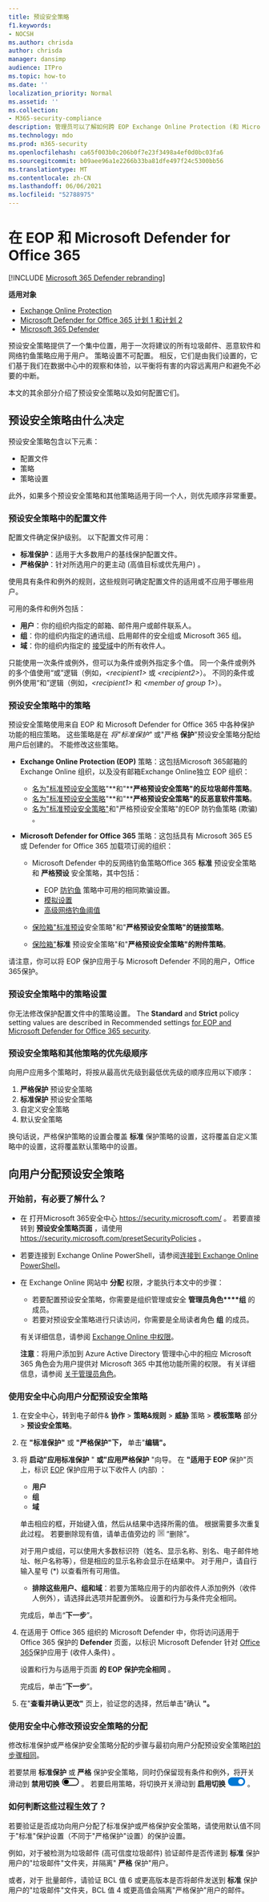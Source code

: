 ```yaml
---
title: 预设安全策略
f1.keywords:
- NOCSH
ms.author: chrisda
author: chrisda
manager: dansimp
audience: ITPro
ms.topic: how-to
ms.date: ''
localization_priority: Normal
ms.assetid: ''
ms.collection:
- M365-security-compliance
description: 管理员可以了解如何跨 EOP Exchange Online Protection (和 Microsoft Defender for) 保护功能应用标准策略和严格Office 365
ms.technology: mdo
ms.prod: m365-security
ms.openlocfilehash: ca65f003b0c206b0f7e23f3498a4ef0d0bc03fa6
ms.sourcegitcommit: b09aee96a1e2266b33ba81dfe497f24c5300bb56
ms.translationtype: MT
ms.contentlocale: zh-CN
ms.lasthandoff: 06/06/2021
ms.locfileid: "52788975"
---
```

# <a name="preset-security-policies-in-eop-and-microsoft-defender-for-office-365"></a>在 EOP 和 Microsoft Defender for Office 365

[!INCLUDE [Microsoft 365 Defender rebranding](../includes/microsoft-defender-for-office.md)]

**适用对象**
- [Exchange Online Protection](exchange-online-protection-overview.md)
- [Microsoft Defender for Office 365 计划 1 和计划 2](defender-for-office-365.md)
- [Microsoft 365 Defender](../defender/microsoft-365-defender.md)

预设安全策略提供了一个集中位置，用于一次将建议的所有垃圾邮件、恶意软件和网络钓鱼策略应用于用户。 策略设置不可配置。 相反，它们是由我们设置的，它们基于我们在数据中心中的观察和体验，以平衡将有害的内容远离用户和避免不必要的中断。

本文的其余部分介绍了预设安全策略以及如何配置它们。

## <a name="what-preset-security-policies-are-made-of"></a>预设安全策略由什么决定

预设安全策略包含以下元素：

- 配置文件
- 策略
- 策略设置

此外，如果多个预设安全策略和其他策略适用于同一个人，则优先顺序非常重要。

### <a name="profiles-in-preset-security-policies"></a>预设安全策略中的配置文件

配置文件确定保护级别。 以下配置文件可用：

- **标准保护**：适用于大多数用户的基线保护配置文件。
- **严格保护**：针对所选用户的更主动 (高值目标或优先用户) 。

使用具有条件和例外的规则，这些规则可确定配置文件的适用或不应用于哪些用户。

可用的条件和例外包括：

- **用户**：你的组织内指定的邮箱、邮件用户或邮件联系人。
- **组**：你的组织内指定的通讯组、启用邮件的安全组或 Microsoft 365 组。
- **域**：你的组织内指定的 [接受域](/exchange/mail-flow-best-practices/manage-accepted-domains/manage-accepted-domains)中的所有收件人。

只能使用一次条件或例外，但可以为条件或例外指定多个值。 同一个条件或例外的多个值使用“或”逻辑（例如，_\<recipient1\>_ 或 _\<recipient2\>_）。 不同的条件或例外使用“和”逻辑（例如，_\<recipient1\>_ 和 _\<member of group 1\>_）。

### <a name="policies-in-preset-security-policies"></a>预设安全策略中的策略

预设安全策略使用来自 EOP 和 Microsoft Defender for Office 365 中各种保护功能的相应策略。 这些策略是在 _将"标准保护"_ 或"严格 **保护**"预设安全策略分配给用户后创建的。  不能修改这些策略。

- **Exchange Online Protection (EOP)** 策略：这包括Microsoft 365邮箱的 Exchange Online 组织，以及没有邮箱Exchange Online独立 EOP 组织：

  - [名为"标准预设安全策略](configure-your-spam-filter-policies.md)"**和"****严格预设安全策略"的反垃圾邮件策略**。
  - [名为"标准预设安全策略](configure-anti-malware-policies.md)"**和"****严格预设安全策略"的反恶意软件策略**。
  - [名为"标准预设安全策略"](set-up-anti-phishing-policies.md#spoof-settings)和"严格预设安全策略"的EOP 防钓鱼策略 (欺骗) 。

- **Microsoft Defender for Office 365** 策略：这包括具有 Microsoft 365 E5 或 Defender for Office 365 加载项订阅的组织：

  - Microsoft Defender 中的反网络钓鱼策略Office 365 **标准** 预设安全策略和 **严格预设** 安全策略，其中包括：

    - EOP [防钓鱼](set-up-anti-phishing-policies.md#spoof-settings) 策略中可用的相同欺骗设置。
    - [模拟设置](set-up-anti-phishing-policies.md#impersonation-settings-in-anti-phishing-policies-in-microsoft-defender-for-office-365)
    - [高级网络钓鱼阈值](set-up-anti-phishing-policies.md#advanced-phishing-thresholds-in-anti-phishing-policies-in-microsoft-defender-for-office-365)

  - [保险箱"标准预设](set-up-safe-links-policies.md)安全策略"和"**严格预设安全策略"的链接策略**。

  - [保险箱"](set-up-safe-attachments-policies.md)**标准** 预设安全策略"和"**严格预设安全策略"的附件策略**。

请注意，你可以将 EOP 保护应用于与 Microsoft Defender 不同的用户，Office 365保护。

### <a name="policy-settings-in-preset-security-policies"></a>预设安全策略中的策略设置

你无法修改保护配置文件中的策略设置。 The **Standard** and **Strict** policy setting values are described in Recommended settings [for EOP and Microsoft Defender for Office 365 security](recommended-settings-for-eop-and-office365.md).

### <a name="order-of-precedence-for-preset-security-policies-and-other-policies"></a>预设安全策略和其他策略的优先级顺序

向用户应用多个策略时，将按从最高优先级到最低优先级的顺序应用以下顺序：

1. **严格保护** 预设安全策略
2. **标准保护** 预设安全策略
3. 自定义安全策略
4. 默认安全策略

换句话说，严格保护策略的设置会覆盖 **标准** 保护策略的设置，这将覆盖自定义策略中的设置，这将覆盖默认策略中的设置。

## <a name="assign-preset-security-policies-to-users"></a>向用户分配预设安全策略

### <a name="what-do-you-need-to-know-before-you-begin"></a>开始前，有必要了解什么？

- 在 打开Microsoft 365安全中心 <https://security.microsoft.com/> 。 若要直接转到 **预设安全策略页面** ，请使用 <https://security.microsoft.com/presetSecurityPolicies> 。

- 若要连接到 Exchange Online PowerShell，请参阅[连接到 Exchange Online PowerShell](/powershell/exchange/connect-to-exchange-online-powershell)。

- 在 Exchange Online 网站中 **分配** 权限，才能执行本文中的步骤：
  - 若要配置预设安全策略，你需要是组织管理或安全 **管理员角色****组** 的成员。
  - 若要对预设安全策略进行只读访问，你需要是全局读者角色 **组** 的成员。

  有关详细信息，请参阅 [Exchange Online 中权限](/exchange/permissions-exo/permissions-exo)。

  **注意**：将用户添加到 Azure Active Directory 管理中心中的相应 Microsoft 365 角色会为用户提供对 Microsoft 365 中其他功能所需的权限。 有关详细信息，请参阅 [关于管理员角色](../../admin/add-users/about-admin-roles.md)。

### <a name="use-the-security-center-to-assign-preset-security-policies-to-users"></a>使用安全中心向用户分配预设安全策略

1. 在安全中心，转到电子邮件& **协作** \> **策略&规则** \> **威胁** 策略 \> **模板策略** 部分 \> **预设安全策略**。

2. 在 **"标准保护"** 或 **"严格保护"下，** 单击"**编辑"。**

3. 将 **启动"应用标准保护** " **或"应用严格保护** "向导。 在 **"适用于 EOP** 保护"页上，标识 [EOP](#policies-in-preset-security-policies) 保护应用于以下收件人 (内部) ：
   - **用户**
   - **组**
   - **域**

   单击相应的框，开始键入值，然后从结果中选择所需的值。 根据需要多次重复此过程。 若要删除现有值，请单击值旁边的 ![删除图标](../../media/m365-cc-sc-remove-selection-icon.png) “删除”。

   对于用户或组，可以使用大多数标识符（姓名、显示名称、别名、电子邮件地址、帐户名称等），但是相应的显示名称会显示在结果中。 对于用户，请自行输入星号 (\*) 以查看所有可用值。

   - **排除这些用户、组和域**：若要为策略应用于的内部收件人添加例外（收件人例外），请选择此选项并配置例外。 设置和行为与条件完全相同。

   完成后，单击“**下一步**”。

4. 在适用于 Office 365 组织的 Microsoft Defender 中，你将访问适用于 Office 365 保护的 **Defender** 页面，以标识 Microsoft Defender 针对 [Office 365](#policies-in-preset-security-policies)保护应用于 (收件人条件) 。

   设置和行为与适用于页面 **的 EOP 保护完全相同** 。

   完成后，单击“**下一步**”。

5. 在"**查看并确认更改"** 页上，验证您的选择，然后单击"确认 **"。**

### <a name="use-the-security-center-to-modify-the-assignments-of-preset-security-policies"></a>使用安全中心修改预设安全策略的分配

修改标准保护或严格保护安全策略分配的步骤与最初向用户分配预设安全策略[时的步骤相同](#use-the-security-center-to-assign-preset-security-policies-to-users)。

若要禁用 **标准保护** 或 **严格** 保护安全策略，同时仍保留现有条件和例外，将开关滑动到 **禁用切换** ![ 关闭 ](../../media/scc-toggle-off.png) 。 若要启用策略，将切换开关滑动到 **启用切换** ![ 打开 ](../../media/scc-toggle-on.png) 。

### <a name="how-do-you-know-these-procedures-worked"></a>如何判断这些过程生效了？

若要验证是否成功向用户分配了标准保护或严格保护安全策略，请使用默认值不同于"标准"保护设置（不同于"严格保护"设置）的保护设置。 

例如，对于被检测为垃圾邮件 (高可信度垃圾邮件) 验证邮件是否传递到 **标准** 保护用户的"垃圾邮件"文件夹，并隔离" **严格** 保护"用户。

或者，对于 [](bulk-complaint-level-values.md)批量邮件，请验证 BCL 值 6 或更高版本是否将邮件发送到 **标准** 保护用户的"垃圾邮件"文件夹，BCL 值 4 或更高值会隔离"严格保护"用户的邮件。
